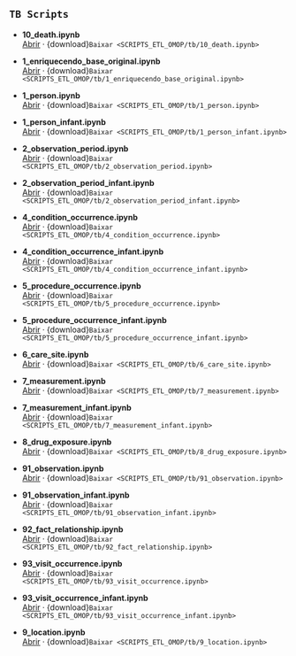 ## `TB Scripts`


- **10_death.ipynb**  
  [Abrir](SCRIPTS_ETL_OMOP/ETL_SCRIPTS/tb/10_death.ipynb) · {download}`Baixar <SCRIPTS_ETL_OMOP/tb/10_death.ipynb>`

- **1_enriquecendo_base_original.ipynb**  
  [Abrir](SCRIPTS_ETL_OMOP/ETL_SCRIPTS/tb/1_enriquecendo_base_original.ipynb) · {download}`Baixar <SCRIPTS_ETL_OMOP/tb/1_enriquecendo_base_original.ipynb>`

- **1_person.ipynb**  
  [Abrir](SCRIPTS_ETL_OMOP/ETL_SCRIPTS/tb/1_person.ipynb) · {download}`Baixar <SCRIPTS_ETL_OMOP/tb/1_person.ipynb>`

- **1_person_infant.ipynb**  
  [Abrir](SCRIPTS_ETL_OMOP/ETL_SCRIPTS/tb/1_person_infant.ipynb) · {download}`Baixar <SCRIPTS_ETL_OMOP/tb/1_person_infant.ipynb>`

- **2_observation_period.ipynb**  
  [Abrir](SCRIPTS_ETL_OMOP/ETL_SCRIPTS/tb/2_observation_period.ipynb) · {download}`Baixar <SCRIPTS_ETL_OMOP/tb/2_observation_period.ipynb>`

- **2_observation_period_infant.ipynb**  
  [Abrir](SCRIPTS_ETL_OMOP/ETL_SCRIPTS/tb/2_observation_period_infant.ipynb) · {download}`Baixar <SCRIPTS_ETL_OMOP/tb/2_observation_period_infant.ipynb>`

- **4_condition_occurrence.ipynb**  
  [Abrir](SCRIPTS_ETL_OMOP/ETL_SCRIPTS/tb/4_condition_occurrence.ipynb) · {download}`Baixar <SCRIPTS_ETL_OMOP/tb/4_condition_occurrence.ipynb>`

- **4_condition_occurrence_infant.ipynb**  
  [Abrir](SCRIPTS_ETL_OMOP/ETL_SCRIPTS/tb/4_condition_occurrence_infant.ipynb) · {download}`Baixar <SCRIPTS_ETL_OMOP/tb/4_condition_occurrence_infant.ipynb>`

- **5_procedure_occurrence.ipynb**  
  [Abrir](SCRIPTS_ETL_OMOP/ETL_SCRIPTS/tb/5_procedure_occurrence.ipynb) · {download}`Baixar <SCRIPTS_ETL_OMOP/tb/5_procedure_occurrence.ipynb>`

- **5_procedure_occurrence_infant.ipynb**  
  [Abrir](SCRIPTS_ETL_OMOP/ETL_SCRIPTS/tb/5_procedure_occurrence_infant.ipynb) · {download}`Baixar <SCRIPTS_ETL_OMOP/tb/5_procedure_occurrence_infant.ipynb>`

- **6_care_site.ipynb**  
  [Abrir](SCRIPTS_ETL_OMOP/ETL_SCRIPTS/tb/6_care_site.ipynb) · {download}`Baixar <SCRIPTS_ETL_OMOP/tb/6_care_site.ipynb>`

- **7_measurement.ipynb**  
  [Abrir](SCRIPTS_ETL_OMOP/ETL_SCRIPTS/tb/7_measurement.ipynb) · {download}`Baixar <SCRIPTS_ETL_OMOP/tb/7_measurement.ipynb>`

- **7_measurement_infant.ipynb**  
  [Abrir](SCRIPTS_ETL_OMOP/ETL_SCRIPTS/tb/7_measurement_infant.ipynb) · {download}`Baixar <SCRIPTS_ETL_OMOP/tb/7_measurement_infant.ipynb>`

- **8_drug_exposure.ipynb**  
  [Abrir](SCRIPTS_ETL_OMOP/ETL_SCRIPTS/tb/8_drug_exposure.ipynb) · {download}`Baixar <SCRIPTS_ETL_OMOP/tb/8_drug_exposure.ipynb>`

- **91_observation.ipynb**  
  [Abrir](SCRIPTS_ETL_OMOP/ETL_SCRIPTS/tb/91_observation.ipynb) · {download}`Baixar <SCRIPTS_ETL_OMOP/tb/91_observation.ipynb>`

- **91_observation_infant.ipynb**  
  [Abrir](SCRIPTS_ETL_OMOP/ETL_SCRIPTS/tb/91_observation_infant.ipynb) · {download}`Baixar <SCRIPTS_ETL_OMOP/tb/91_observation_infant.ipynb>`

- **92_fact_relationship.ipynb**  
  [Abrir](SCRIPTS_ETL_OMOP/ETL_SCRIPTS/tb/92_fact_relationship.ipynb) · {download}`Baixar <SCRIPTS_ETL_OMOP/tb/92_fact_relationship.ipynb>`

- **93_visit_occurrence.ipynb**  
  [Abrir](SCRIPTS_ETL_OMOP/ETL_SCRIPTS/tb/93_visit_occurrence.ipynb) · {download}`Baixar <SCRIPTS_ETL_OMOP/tb/93_visit_occurrence.ipynb>`

- **93_visit_occurrence_infant.ipynb**  
  [Abrir](SCRIPTS_ETL_OMOP/ETL_SCRIPTS/tb/93_visit_occurrence_infant.ipynb) · {download}`Baixar <SCRIPTS_ETL_OMOP/tb/93_visit_occurrence_infant.ipynb>`

- **9_location.ipynb**  
  [Abrir](SCRIPTS_ETL_OMOP/ETL_SCRIPTS/tb/9_location.ipynb) · {download}`Baixar <SCRIPTS_ETL_OMOP/tb/9_location.ipynb>`
